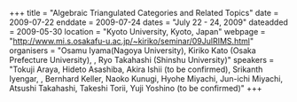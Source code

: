 +++
title = "Algebraic Triangulated Categories and Related Topics"
date = 2009-07-22
enddate = 2009-07-24
dates = "July 22 - 24, 2009"
dateadded = 2009-05-30
location = "Kyoto University, Kyoto, Japan"
webpage = "http://www.mi.s.osakafu-u.ac.jp/~kiriko/seminar/09JulRIMS.html"
organisers = "Osamu Iyama(Nagoya University), Kiriko Kato (Osaka Prefecture University),  , Ryo Takahashi (Shinshu University)"
speakers = "Tokuji Araya, Hideto Asashiba, Akira Ishii (to be confirmed), Srikanth Iyengar, , Bernhard Keller, Naoko Kunugi, Hyohe Miyachi, Jun-ichi Miyachi, Atsushi Takahashi, Takeshi Torii, Yuji Yoshino (to be confirmed)"
+++
